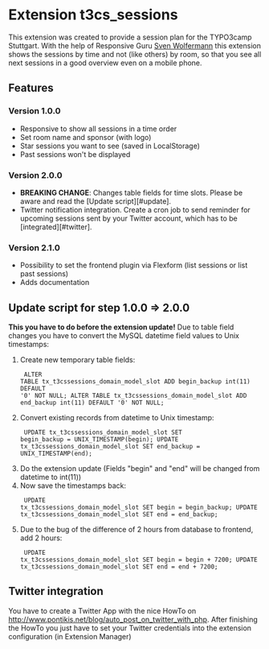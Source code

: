# Extension t3cs_sessions

This extension was created to provide a session plan for the TYPO3camp Stuttgart.
With the help of Responsive Guru [Sven Wolfermann](http://maddesigns.de) this extension shows the sessions by time and not
(like others) by room, so that you see all next sessions in a good overview even on a mobile phone.


## Features

### Version 1.0.0

* Responsive to show all sessions in a time order
* Set room name and sponsor (with logo)
* Star sessions you want to see (saved in LocalStorage)
* Past sessions won't be displayed

### Version 2.0.0

* **BREAKING CHANGE**: Changes table fields for time slots. Please be aware and read the [Update script][#update].
* Twitter notification integration. Create a cron job to send reminder for upcoming sessions sent by your Twitter account, which has to be [integrated][#twitter].

### Version 2.1.0

* Possibility to set the frontend plugin via Flexform (list sessions or list past sessions)
* Adds documentation

## <a name="update"></a>Update script for step 1.0.0 => 2.0.0

**This you have to do before the extension update!**
Due to table field changes you have to convert the MySQL datetime field values to Unix timestamps:

1. Create new temporary table fields:
        <pre><code style="sql">
        ALTER TABLE tx_t3cssessions_domain_model_slot ADD begin_backup int(11) DEFAULT '0' NOT NULL;
        ALTER TABLE tx_t3cssessions_domain_model_slot ADD end_backup int(11) DEFAULT '0' NOT NULL;
        </code></pre>
1. Convert existing records from datetime to Unix timestamp:
        <pre><code style="sql">
        UPDATE tx_t3cssessions_domain_model_slot SET begin_backup = UNIX_TIMESTAMP(begin);
        UPDATE tx_t3cssessions_domain_model_slot SET end_backup = UNIX_TIMESTAMP(end);
        </code></pre>
1. Do the extension update (Fields "begin" and "end" will be changed from datetime to int(11))
1. Now save the timestamps back:
        <pre><code style="sql">
        UPDATE tx_t3cssessions_domain_model_slot SET begin = begin_backup;
        UPDATE tx_t3cssessions_domain_model_slot SET end = end_backup;
        </code></pre>
1. Due to the bug of the difference of 2 hours from database to frontend, add 2 hours:
        <pre><code style="sql">
        UPDATE tx_t3cssessions_domain_model_slot SET begin = begin + 7200;
        UPDATE tx_t3cssessions_domain_model_slot SET end = end + 7200;
        </code></pre>


## <a name="twitter"></a>Twitter integration

You have to create a Twitter App with the nice HowTo on http://www.pontikis.net/blog/auto_post_on_twitter_with_php.
After finishing the HowTo you just have to set your Twitter credentials into the extension configuration (in Extension Manager)